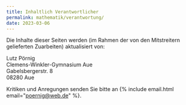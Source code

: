 ```yaml
---
title: Inhaltlich Verantwortlicher
permalink: mathematik/verantwortung/
date: 2023-03-06
---
```


<!-- zu kontakteliste umwandeln -->

Die Inhalte dieser Seiten werden (im Rahmen der von den Mitstreitern gelieferten Zuarbeiten) aktualisiert von:

Lutz Pörnig<br>
Clemens-Winkler-Gymnasium Aue<br>
Gabelsbergerstr. 8<br>
08280 Aue<br>

Kritiken und Anregungen senden Sie bitte an {% include email.html email="poernig@web.de" %}.
